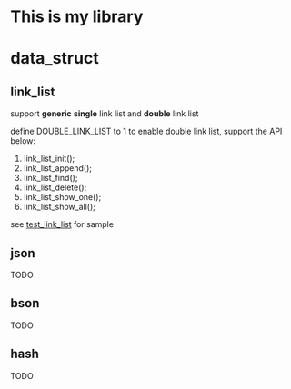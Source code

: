 # This is my library

# data_struct

## link_list
support **generic** **single** link list and **double** link list

define DOUBLE_LINK_LIST to 1 to enable double link list, support the API below:

1. link_list_init();
2. link_list_append();
3. link_list_find();
4. link_list_delete();
5. link_list_show_one();
6. link_list_show_all();

see [test_link_list](https://github.com/pathing/lib/blob/master/data_struct/test_link_list.c) for sample

## json
TODO
## bson
TODO
## hash
TODO
